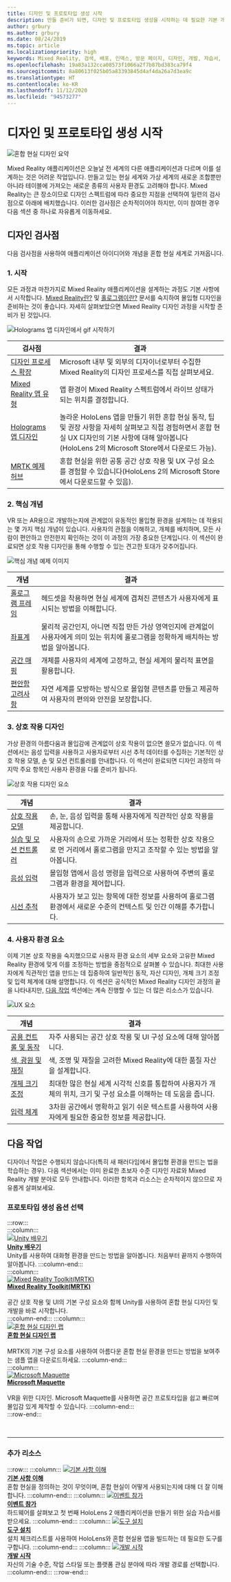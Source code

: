 ```yaml
---
title: 디자인 및 프로토타입 생성 시작
description: 만들 준비가 되면, 디자인 및 프로토타입 생성을 시작하는 데 필요한 기본 개념을 알아봅니다.
author: grbury
ms.author: grbury
ms.date: 08/24/2019
ms.topic: article
ms.localizationpriority: high
keywords: Mixed Reality, 검색, 배포, 인덱스, 방문 페이지, 디자인, 개발, 자습서, 샘플 앱, 기본 사항, 사례 연구, 리소스, HoloLens 방법, 오픈 소스 프로젝트, 핵심 개념, 상호 작용
ms.openlocfilehash: 19a83a132cca08573f1066a2f7b87bd383ca79f4
ms.sourcegitcommit: 8a80613f025b05a83393845d4af4da26a7d3ea9c
ms.translationtype: HT
ms.contentlocale: ko-KR
ms.lasthandoff: 11/12/2020
ms.locfileid: "94573277"
---
```

# <a name="start-designing-and-prototyping"></a>디자인 및 프로토타입 생성 시작

![혼합 현실 디자인 요약](images/design-hero-image.png)

Mixed Reality 애플리케이션은 오늘날 전 세계의 다른 애플리케이션과 다르며 이를 설계하는 것은 어려운 작업입니다. 만들고 있는 현실 세계와 가상 세계의 새로운 조합뿐만 아니라 테이블에 가져오는 새로운 종류의 사용자 환경도 고려해야 합니다. Mixed Reality는 큰 장소이므로 디자인 스펙트럼에 따라 중요한 지점을 선택하여 일련의 검사점으로 아래에 배치했습니다. 이러한 검사점은 순차적이어야 하지만, 이미 참여한 경우 다음 섹션 중 하나로 자유롭게 이동하세요.

## <a name="design-checkpoints"></a>디자인 검사점

다음 검사점을 사용하여 애플리케이션 아이디어와 개념을 혼합 현실 세계로 가져옵니다.

### <a name="1-getting-started"></a>1. 시작

모든 과정과 마찬가지로 Mixed Reality 애플리케이션을 설계하는 과정도 기본 사항에서 시작합니다. [Mixed Reality란?](../discover/mixed-reality.md) 및 [홀로그램이란?](../discover/hologram.md) 문서를 숙지하여 몰입형 디자인을 준비하는 것이 좋습니다. 자세히 살펴보았으면 Mixed Reality 디자인 과정을 시작할 준비가 된 것입니다.

![Holograms 앱 디자인에서 gif 시작하기](images/HandTracking2.gif)

|  검사점  |  결과  |
| --- | --- |
| [디자인 프로세스 확장](../discover/case-study-expanding-the-design-process-for-mixed-reality.md) | Microsoft 내부 및 외부의 디자이너로부터 수집한 Mixed Reality의 디자인 프로세스를 직접 살펴보세요. |
| [Mixed Reality 앱 유형](types-of-mixed-reality-apps.md) | 앱 환경이 Mixed Reality 스펙트럼에서 라이브 상태가 되는 위치를 결정합니다. |
| [Holograms 앱 디자인](https://www.microsoft.com/p/designing-holograms/9nxwnjklrzwd) | 놀라운 HoloLens 앱을 만들기 위한 혼합 현실 동작, 팁 및 권장 사항을 자세히 살펴보고 직접 경험하면서 혼합 현실 UX 디자인의 기본 사항에 대해 알아봅니다(HoloLens 2의 Microsoft Store에서 다운로드 가능). |
| [MRTK 예제 허브](https://www.microsoft.com/en-us/p/mrtk-examples-hub/9mv8c39l2sj4) | 혼합 현실을 위한 공통 공간 상호 작용 및 UX 구성 요소를 경험할 수 있습니다(HoloLens 2의 Microsoft Store에서 다운로드할 수 있음). |
### <a name="2-core-concepts"></a>2. 핵심 개념

VR 또는 AR용으로 개발하는지에 관계없이 유동적인 몰입형 환경을 설계하는 데 적용되는 몇 가지 핵심 개념이 있습니다. 사용자의 관점을 이해하고, 개체를 배치하며, 모든 사람이 편안하고 안전한지 확인하는 것이 이 과정의 가장 중요한 단계입니다. 이 섹션이 완료되면 상호 작용 디자인을 통해 수행할 수 있는 견고한 토대가 갖추어집니다.

![핵심 개념 예제 이미지](images/fragments-750px.jpg)

|  개념  |  결과  |
| --- | --- |
| [홀로그램 프레임](holographic-frame.md) | 헤드셋을 착용하면 현실 세계에 겹쳐진 콘텐츠가 사용자에게 표시되는 방법을 이해합니다. |
| [좌표계](coordinate-systems.md) | 물리적 공간인지, 아니면 직접 만든 가상 영역인지에 관계없이 사용자에게 의미 있는 위치에 홀로그램을 정확하게 배치하는 방법을 알아봅니다. |
| [공간 매핑](spatial-mapping.md) | 개체를 사용자의 세계에 고정하고, 현실 세계의 물리적 표면을 활용합니다. |
| [편안함 고려사항](comfort.md) | 자연 세계를 모방하는 방식으로 몰입형 콘텐츠를 만들고 제공하여 사용자의 편의와 안전을 보장합니다. |

### <a name="3-interaction-design"></a>3. 상호 작용 디자인

가상 환경의 아름다움과 몰입감에 관계없이 상호 작용이 없으면 쓸모가 없습니다. 이 섹션에서는 음성 입력을 사용하고 사용자로부터 시선 추적 데이터를 수집하는 기본적인 상호 작용 모델, 손 및 모션 컨트롤러를 안내합니다. 이 섹션이 완료되면 디자인 과정의 마지막 주요 항목인 사용자 환경을 다룰 준비가 됩니다.

![상호 작용 디자인 요소](images/UX_Hero_Manipulation.jpg)

|  개념  |  결과  |
| --- | --- |
| [상호 작용 모델](interaction-fundamentals.md) | 손, 눈, 음성 입력을 통해 사용자에게 직관적인 상호 작용을 제공합니다. |
| [실습 및 모션 컨트롤러](hands-and-tools.md) | 사용자의 손으로 가까운 거리에서 또는 정확한 상호 작용으로 먼 거리에서 홀로그램을 만지고 조작할 수 있는 방법을 알아봅니다. |
| [음성 입력 ](voice-input.md) | 몰입형 앱에서 음성 명령을 입력으로 사용하여 주변의 홀로그램과 환경을 제어합니다.  |
| [시선 추적](eye-tracking.md) | 사용자가 보고 있는 항목에 대한 정보를 사용하여 홀로그램 환경에서 새로운 수준의 컨텍스트 및 인간 이해를 추가합니다. |

### <a name="4-user-experience-elements"></a>4. 사용자 환경 요소

이제 기본 상호 작용을 숙지했으므로 사용자 환경 요소의 세부 요소와 고유한 Mixed Reality 환경에 맞게 이를 조정하는 방법을 중점적으로 살펴볼 수 있습니다. 최대한 사용자에게 직관적인 앱을 만드는 데 집중하여 일반적인 동작, 자산 디자인, 개체 크기 조정 및 입력 체계에 대해 설명합니다. 이 섹션은 공식적인 Mixed Reality 디자인 과정의 끝을 나타내지만, [다음 작업](#whats-next) 섹션에는 계속 진행할 수 있는 더 많은 리소스가 있습니다.

![UX 요소](images/UX_Hero_BoundingBox.jpg)

|  개념  |  결과  |
| --- | --- |
| [공용 컨트롤 및 동작](app-patterns-landingpage.md) | 자주 사용되는 공간 상호 작용 및 UI 구성 요소에 대해 알아봅니다. |
| [색, 광원 및 재질](color-light-and-materials.md) | 색, 조명 및 재질을 고려한 Mixed Reality에 대한 품질 자산을 설계합니다. |
| [개체 크기 조정](scale.md) | 최대한 많은 현실 세계 시각적 신호를 통합하여 사용자가 개체의 위치, 크기 및 구성 요소를 이해하는 데 도움을 줍니다. |
| [입력 체계](typography.md) | 3차원 공간에서 명확하고 읽기 쉬운 텍스트를 사용하여 사용자에게 필요한 중요한 정보를 제공합니다. |

## <a name="whats-next"></a>다음 작업

디자이너 작업은 수행되지 않습니다(특히 새 패러다임에서 몰입형 환경을 만드는 법을 학습하는 경우). 다음 섹션에서는 이미 완료한 초보자 수준 디자인 자료와 Mixed Reality 개발 분야로 모두 안내합니다. 이러한 항목과 리소스는 순차적이지 않으므로 자유롭게 살펴보세요.

### <a name="choose-a-prototyping-option"></a>프로토타입 생성 옵션 선택  

:::row:::   
    :::column:::    
       [![Unity 배우기](images/logo-unity.png)](https://learn.unity.com/)<br>
        **[Unity 배우기](https://learn.unity.com/)**<br>
        Unity를 사용하여 대화형 환경을 만드는 방법을 알아봅니다. 처음부터 끝까지 수행하여 알아봅니다.
    :::column-end:::    
    :::column:::    
        [![Mixed Reality Toolkit(MRTK)](images/74-12.png)](https://github.com/Microsoft/MixedRealityToolkit-Unity)<br>
        **[Mixed Reality Toolkit(MRTK)](https://github.com/Microsoft/MixedRealityToolkit-Unity)**<br>  
        공간 상호 작용 및 UI의 기본 구성 요소와 함께 Unity를 사용하여 혼합 현실 디자인 및 개발을 바로 시작합니다.   
    :::column-end:::
    :::column:::    
        [![혼합 현실 디자인 랩](images/74-13.png)](https://github.com/Microsoft/MRDL_Unity_PeriodicTable)<br>
        **[혼합 현실 디자인 랩](https://github.com/Microsoft/MRDL_Unity_PeriodicTable)**<br>  
        MRTK의 기본 구성 요소를 사용하여 아름다운 혼합 현실 환경을 만드는 방법을 보여주는 샘플 앱을 다운로드하세요.
    :::column-end:::        
    :::column:::    
        [![Microsoft Maquette](images/74-14.png)](https://www.maquette.ms/)<br>
        **[Microsoft Maquette](https://www.maquette.ms/)**<br>  
        VR을 위한 디자인. Microsoft Maquette를 사용하면 공간 프로토타입을 쉽고 빠르며 몰입감 있게 제작할 수 있습니다. 
    :::column-end:::    
:::row-end:::

<br>

---

### <a name="additional-resources"></a>추가 리소스

:::row:::
    :::column:::
       [![기본 사항 이해](images/74-15.png)](../discover/get-started-with-mr.md#understand-the-basics)<br>
        **[기본 사항 이해](../discover/get-started-with-mr.md#understand-the-basics)**<br>
        혼합 현실을 정의하는 것이 무엇이며, 혼합 현실이 어떻게 사용되는지에 대해 더 잘 이해합니다.
    :::column-end:::
    :::column:::
        [![이벤트 참가](images/74-16.png)](../whats-new/sf-academy-events.md)<br>
         **[이벤트 참가](../whats-new/sf-academy-events.md)**<br>
        하드웨어를 살펴보고 첫 번째 HoloLens 2 애플리케이션을 만들기 위한 실습 자습서를 받으세요.
    :::column-end:::
    :::column:::
        [![도구 설치](images/74-17.png)](../develop/install-the-tools.md)<br>
         **[도구 설치](../develop/install-the-tools.md)**<br>
        설치 체크리스트를 사용하여 HoloLens와 혼합 현실용 앱을 빌드하는 데 필요한 도구를 구합니다.
    :::column-end:::
    :::column:::
        [![개발 시작](images/74-18.png)](../develop/development.md)<br>
        **[개발 시작](../develop/development.md)**<br>
        자신의 기술 수준, 작업 스타일 또는 플랫폼 관심 분야에 따라 개발 경로를 선택합니다.
    :::column-end:::
:::row-end:::

<br>

<br>
